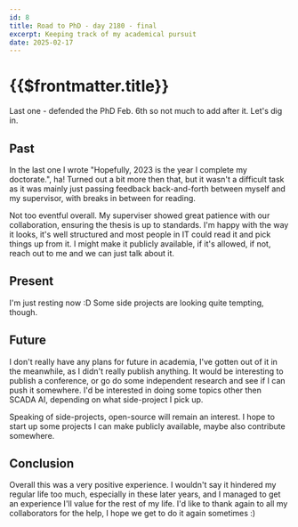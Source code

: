 ```yaml
---
id: 8
title: Road to PhD - day 2180 - final
excerpt: Keeping track of my academical pursuit
date: 2025-02-17
---
```


# {{$frontmatter.title}}

Last one - defended the PhD Feb. 6th so not much to add after it. Let's dig in.

## Past

In the last one I wrote "Hopefully, 2023 is the year I complete my doctorate.",
ha! Turned out a bit more then that, but it wasn't a difficult task as it was
mainly just passing feedback back-and-forth between myself and my supervisor,
with breaks in between for reading.

Not too eventful overall. My superviser showed great patience with our
collaboration, ensuring the thesis is up to standards. I'm happy with the way
it looks, it's well structured and most people in IT could read it and pick
things up from it. I might make it publicly available, if it's allowed, if not,
reach out to me and we can just talk about it.

## Present

I'm just resting now :D Some side projects are looking quite tempting, though.

## Future

I don't really have any plans for future in academia, I've gotten out of it in
the meanwhile, as I didn't really publish anything. It would be interesting to
publish a conference, or go do some independent research and see if I can push
it somewhere. I'd be interested in doing some topics other then SCADA AI,
depending on what side-project I pick up.

Speaking of side-projects, open-source will remain an interest. I hope to start
up some projects I can make publicly available, maybe also contribute
somewhere.

## Conclusion

Overall this was a very positive experience. I wouldn't say it hindered my
regular life too much, especially in these later years, and I managed to get an
experience I'll value for the rest of my life. I'd like to thank again to all
my collaborators for the help, I hope we get to do it again sometimes :)

<disqus />
